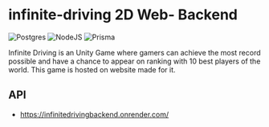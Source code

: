 # infinite-driving 2D Web- Backend

![Postgres](https://img.shields.io/badge/postgres-%23316192.svg?style=for-the-badge&logo=postgresql&logoColor=white)
![NodeJS](https://img.shields.io/badge/node.js-6DA55F?style=for-the-badge&logo=node.js&logoColor=white)
![Prisma](https://img.shields.io/badge/Prisma-3982CE?style=for-the-badge&logo=Prisma&logoColor=white)

Infinite Driving is an Unity Game where gamers can achieve the most record possible and have a chance to appear on ranking with 10 best players of the world. This game is hosted on website made for it.

## API 
- https://infinitedrivingbackend.onrender.com/

